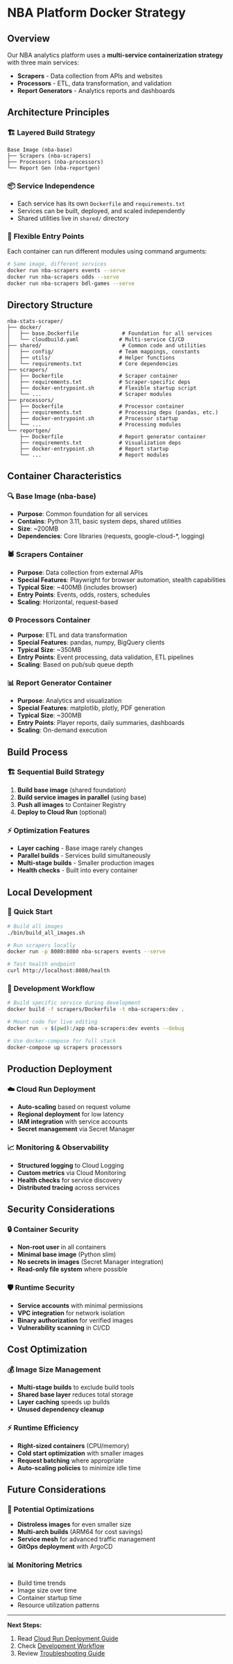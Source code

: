 # NBA Platform Docker Strategy

## Overview

Our NBA analytics platform uses a **multi-service containerization strategy** with three main services:

- **Scrapers** - Data collection from APIs and websites
- **Processors** - ETL, data transformation, and validation  
- **Report Generators** - Analytics reports and dashboards

## Architecture Principles

### 🏗️ **Layered Build Strategy**
```
Base Image (nba-base)
├── Scrapers (nba-scrapers)
├── Processors (nba-processors)  
└── Report Gen (nba-reportgen)
```

### 📦 **Service Independence**
- Each service has its own `Dockerfile` and `requirements.txt`
- Services can be built, deployed, and scaled independently
- Shared utilities live in `shared/` directory

### 🔄 **Flexible Entry Points**
Each container can run different modules using command arguments:
```bash
# Same image, different services
docker run nba-scrapers events --serve
docker run nba-scrapers odds --serve  
docker run nba-scrapers bdl-games --serve
```

## Directory Structure

```
nba-stats-scraper/
├── docker/
│   ├── base.Dockerfile              # Foundation for all services
│   └── cloudbuild.yaml             # Multi-service CI/CD
├── shared/                          # Common code and utilities
│   ├── config/                     # Team mappings, constants
│   ├── utils/                      # Helper functions
│   └── requirements.txt            # Core dependencies
├── scrapers/
│   ├── Dockerfile                  # Scraper container
│   ├── requirements.txt            # Scraper-specific deps
│   ├── docker-entrypoint.sh        # Flexible startup script
│   └── ...                         # Scraper modules
├── processors/
│   ├── Dockerfile                  # Processor container
│   ├── requirements.txt            # Processing deps (pandas, etc.)
│   ├── docker-entrypoint.sh        # Processor startup
│   └── ...                         # Processing modules
└── reportgen/
    ├── Dockerfile                  # Report generator container
    ├── requirements.txt            # Visualization deps
    ├── docker-entrypoint.sh        # Report startup
    └── ...                         # Report modules
```

## Container Characteristics

### 🔍 **Base Image (nba-base)**
- **Purpose**: Common foundation for all services
- **Contains**: Python 3.11, basic system deps, shared utilities
- **Size**: ~200MB
- **Dependencies**: Core libraries (requests, google-cloud-*, logging)

### 🕷️ **Scrapers Container**
- **Purpose**: Data collection from external APIs
- **Special Features**: Playwright for browser automation, stealth capabilities
- **Typical Size**: ~400MB (includes browser)
- **Entry Points**: Events, odds, rosters, schedules
- **Scaling**: Horizontal, request-based

### ⚙️ **Processors Container** 
- **Purpose**: ETL and data transformation
- **Special Features**: pandas, numpy, BigQuery clients
- **Typical Size**: ~350MB  
- **Entry Points**: Event processing, data validation, ETL pipelines
- **Scaling**: Based on pub/sub queue depth

### 📊 **Report Generator Container**
- **Purpose**: Analytics and visualization
- **Special Features**: matplotlib, plotly, PDF generation
- **Typical Size**: ~300MB
- **Entry Points**: Player reports, daily summaries, dashboards
- **Scaling**: On-demand execution

## Build Process

### 🏗️ **Sequential Build Strategy**
1. **Build base image** (shared foundation)
2. **Build service images in parallel** (using base)  
3. **Push all images** to Container Registry
4. **Deploy to Cloud Run** (optional)

### ⚡ **Optimization Features**
- **Layer caching** - Base image rarely changes
- **Parallel builds** - Services build simultaneously  
- **Multi-stage builds** - Smaller production images
- **Health checks** - Built into every container

## Local Development

### 🚀 **Quick Start**
```bash
# Build all images
./bin/build_all_images.sh

# Run scrapers locally
docker run -p 8080:8080 nba-scrapers events --serve

# Test health endpoint
curl http://localhost:8080/health
```

### 🔧 **Development Workflow**
```bash
# Build specific service during development
docker build -f scrapers/Dockerfile -t nba-scrapers:dev .

# Mount code for live editing
docker run -v $(pwd):/app nba-scrapers:dev events --debug

# Use docker-compose for full stack
docker-compose up scrapers processors
```

## Production Deployment

### ☁️ **Cloud Run Deployment**
- **Auto-scaling** based on request volume
- **Regional deployment** for low latency
- **IAM integration** with service accounts
- **Secret management** via Secret Manager

### 📈 **Monitoring & Observability**
- **Structured logging** to Cloud Logging  
- **Custom metrics** via Cloud Monitoring
- **Health checks** for service discovery
- **Distributed tracing** across services

## Security Considerations

### 🔒 **Container Security**
- **Non-root user** in all containers
- **Minimal base image** (Python slim)
- **No secrets in images** (Secret Manager integration)
- **Read-only file system** where possible

### 🛡️ **Runtime Security**  
- **Service accounts** with minimal permissions
- **VPC integration** for network isolation
- **Binary authorization** for verified images
- **Vulnerability scanning** in CI/CD

## Cost Optimization

### 💰 **Image Size Management**
- **Multi-stage builds** to exclude build tools
- **Shared base layer** reduces total storage
- **Layer caching** speeds up builds
- **Unused dependency cleanup**

### ⚡ **Runtime Efficiency**
- **Right-sized containers** (CPU/memory)
- **Cold start optimization** with smaller images
- **Request batching** where appropriate
- **Auto-scaling policies** to minimize idle time

## Future Considerations

### 🔮 **Potential Optimizations**
- **Distroless images** for even smaller size
- **Multi-arch builds** (ARM64 for cost savings)
- **Service mesh** for advanced traffic management
- **GitOps deployment** with ArgoCD

### 📊 **Monitoring Metrics**
- Build time trends
- Image size over time  
- Container startup time
- Resource utilization patterns

---

**Next Steps:**
1. Read [Cloud Run Deployment Guide](cloud-run-deployment.md)
2. Check [Development Workflow](development-workflow.md)  
3. Review [Troubleshooting Guide](troubleshooting.md)

